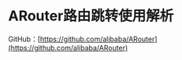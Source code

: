 # ARouter路由跳转使用解析

GitHub：[https://github.com/alibaba/ARouter](https://github.com/alibaba/ARouter)

